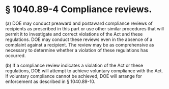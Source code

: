 # § 1040.89-4   Compliance reviews.

(a) DOE may conduct preaward and postaward compliance reviews of recipients as prescribed in this part or use other similar procedures that will permit it to investigate and correct violations of the Act and these regulations. DOE may conduct these reviews even in the absence of a complaint against a recipient. The review may be as comprehensive as necessary to determine whether a violation of these regulations has occurred.


(b) If a compliance review indicates a violation of the Act or these regulations, DOE will attempt to achieve voluntary compliance with the Act. If voluntary compliance cannot be achieved, DOE will arrange for enforcement as described in § 1040.89-10.




